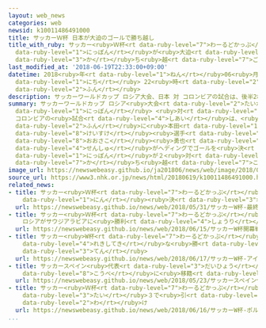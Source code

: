 ```yaml
---
layout: web_news
categories: web
newsid: k10011486491000
title: サッカーＷ杯 日本が大迫のゴールで勝ち越し
title_with_ruby: サッカー<ruby>Ｗ杯<rt data-ruby-level="7">わーるどかっぷ</rt></ruby> <ruby>日本<rt
  data-ruby-level="1">にっぽん</rt></ruby>が<ruby>大迫<rt data-ruby-level="8">おおはさま</rt></ruby>のゴールで<ruby>勝<rt
  data-ruby-level="3">か</rt></ruby>ち<ruby>越<rt data-ruby-level="7">ご</rt></ruby>し
last_modified_at: '2018-06-19T22:33:00+09:00'
datetime: 2018<ruby>年<rt data-ruby-level="1">ねん</rt></ruby>06<ruby>月<rt data-ruby-level="1">がつ</rt></ruby>19<ruby>日<rt
  data-ruby-level="1">にち</rt></ruby> 22<ruby>時<rt data-ruby-level="2">じ</rt></ruby>33<ruby>分<rt
  data-ruby-level="2">ふん</rt></ruby>
description: サッカーワールドカップ ロシア大会、日本 対 コロンビアの試合は、後半28分に本田圭佑選手のコーナーキックから大迫勇也選手がヘディングでゴールを決め、日本が２対１と勝ち越しました。
summary: サッカーワールドカップ ロシア<ruby>大会<rt data-ruby-level="2">たいかい</rt></ruby>、<ruby>日本<rt
  data-ruby-level="1">にっぽん</rt></ruby> <ruby>対<rt data-ruby-level="3">たい</rt></ruby>
  コロンビアの<ruby>試合<rt data-ruby-level="4">しあい</rt></ruby>は、<ruby>後半<rt data-ruby-level="2">こうはん</rt></ruby>28<ruby>分<rt
  data-ruby-level="2">ふん</rt></ruby>に<ruby>本田<rt data-ruby-level="1">ほんだ</rt></ruby><ruby>圭佑<rt
  data-ruby-level="8">けいすけ</rt></ruby><ruby>選手<rt data-ruby-level="4">せんしゅ</rt></ruby>のコーナーキックから<ruby>大迫<rt
  data-ruby-level="8">おおさこ</rt></ruby><ruby>勇也<rt data-ruby-level="8">ゆうや</rt></ruby><ruby>選手<rt
  data-ruby-level="4">せんしゅ</rt></ruby>がヘディングでゴールを<ruby>決<rt data-ruby-level="3">き</rt></ruby>め、<ruby>日本<rt
  data-ruby-level="1">にっぽん</rt></ruby>が２<ruby>対<rt data-ruby-level="3">たい</rt></ruby>１と<ruby>勝<rt
  data-ruby-level="7">か</rt></ruby>ち<ruby>越<rt data-ruby-level="7">こ</rt></ruby>しました。
image_url: https://newswebeasy.github.io/ja201806/news/web/image/2018/06/19/K10011486491_1806192238_1806192239_01_02.jpg
source_url: https://www3.nhk.or.jp/news/html/20180619/k10011486491000.html
related_news:
- title: サッカー<ruby>Ｗ杯<rt data-ruby-level="7">わーるどかっぷ</rt></ruby> <ruby>最終<rt data-ruby-level="4">さいしゅう</rt></ruby>メンバー23<ruby>人<rt
    data-ruby-level="1">にん</rt></ruby><ruby>決<rt data-ruby-level="3">き</rt></ruby>まる
  url: https://newswebeasy.github.io/news/web/2018/05/31/サッカーW杯-最終メンバー23人決まる
- title: サッカー<ruby>Ｗ杯<rt data-ruby-level="7">わーるどかっぷ</rt></ruby><ruby>開幕戦<rt data-ruby-level="6">かいまくせん</rt></ruby>
    ロシアがサウジアラビアに<ruby>勝利<rt data-ruby-level="4">しょうり</rt></ruby>
  url: https://newswebeasy.github.io/news/web/2018/06/15/サッカーW杯開幕戦-ロシアがサウジアラビアに勝利
- title: サッカー<ruby>W杯<rt data-ruby-level="7">わーるどかっぷ</rt></ruby> アイスランドが<ruby>歴史的<rt
    data-ruby-level="4">れきしてき</rt></ruby>な<ruby>勝<rt data-ruby-level="3">か</rt></ruby>ち<ruby>点<rt
    data-ruby-level="3">てん</rt></ruby>
  url: https://newswebeasy.github.io/news/web/2018/06/17/サッカーW杯-アイスランドが歴史的な勝ち点
- title: サッカースペイン<ruby>代表<rt data-ruby-level="3">だいひょう</rt></ruby> イニエスタ Ｊ１<ruby>神戸<rt
    data-ruby-level="8">こうべ</rt></ruby>に<ruby>移籍<rt data-ruby-level="7">いせき</rt></ruby>へ
  url: https://newswebeasy.github.io/news/web/2018/05/23/サッカースペイン代表-イニエスタ-J1神戸に移籍へ
- title: サッカー<ruby>Ｗ杯<rt data-ruby-level="7">わーるどかっぷ</rt></ruby> ポルトガル<ruby>対<rt data-ruby-level="3">たい</rt></ruby>スペインは３<ruby>対<rt
    data-ruby-level="3">たい</rt></ruby>３で<ruby>引<rt data-ruby-level="2">ひ</rt></ruby>き<ruby>分<rt
    data-ruby-level="2">わ</rt></ruby>け
  url: https://newswebeasy.github.io/news/web/2018/06/16/サッカーW杯-ポルトガル対スペインは3対3で引き分け
...
```


